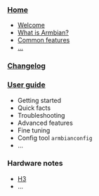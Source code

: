
### [Home](index.html)  
+ [Welcome](index.html)  
+ [What is Armbian?](index.html)  
+ [Common features](index.html)  
+ [...](index.html)  

### [Changelog](changelog.html)  

### [User guide](whatever.html)
- Getting started
- Quick facts
- Troubleshooting
- Advanced features
- Fine tuning
- Config tool `armbianconfig`
- ...

### Hardware notes
- [H3](H3.html)
- ...
